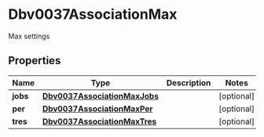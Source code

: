 

# Dbv0037AssociationMax

Max settings

## Properties

| Name | Type | Description | Notes |
|------------ | ------------- | ------------- | -------------|
|**jobs** | [**Dbv0037AssociationMaxJobs**](Dbv0037AssociationMaxJobs.md) |  |  [optional] |
|**per** | [**Dbv0037AssociationMaxPer**](Dbv0037AssociationMaxPer.md) |  |  [optional] |
|**tres** | [**Dbv0037AssociationMaxTres**](Dbv0037AssociationMaxTres.md) |  |  [optional] |



